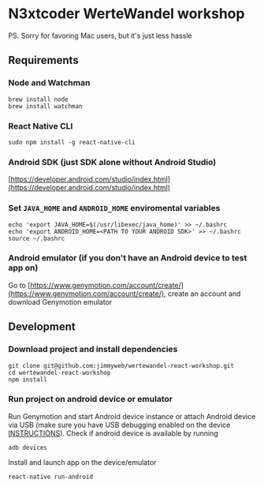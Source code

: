 # N3xtcoder WerteWandel workshop

PS. Sorry for favoring Mac users, but it's just less hassle

## Requirements
### Node and Watchman
```
brew install node
brew install watchman
```
### React Native CLI 
```
sudo npm install -g react-native-cli
```
### Android SDK (just SDK alone without Android Studio)
[https://developer.android.com/studio/index.html](https://developer.android.com/studio/index.html)
### Set ```JAVA_HOME``` and ```ANDROID_HOME``` enviromental variables
```
echo 'export JAVA_HOME=$(/usr/libexec/java_home)' >> ~/.bashrc
echo 'export ANDROID_HOME=<PATH TO YOUR ANDROID SDK>' >> ~/.bashrc
source ~/.bashrc
```
### Android emulator (if you don't have an Android device to test app on)
Go to [https://www.genymotion.com/account/create/](https://www.genymotion.com/account/create/), create an account and download Genymotion emulator

## Development
### Download project and install dependencies
```
git clone git@github.com:jimmyweb/wertewandel-react-workshop.git
cd wertewandel-react-workshop
npm install
```
### Run project on android device or emulator
Run Genymotion and start Android device instance or attach Android device via USB (make sure you have USB debugging enabled on the device [INSTRUCTIONS](https://www.google.com/search?q=android+Enable+USB+debugging)).
Check if android device is available by running
```
adb devices
```
Install and launch app on the device/emulator
```
react-native run-android
```


